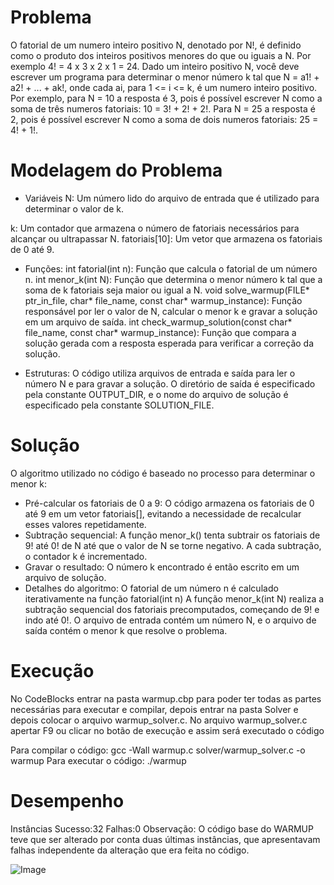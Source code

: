 # Problema
O fatorial de um numero inteiro positivo N, denotado por N!, é definido como o produto dos inteiros positivos menores do que ou iguais a N. Por exemplo 4! = 4 x 3 x 2 x 1 = 24.
Dado um inteiro positivo N, você deve escrever um programa para determinar o menor número k tal que N = a1! + a2! + ... + ak!, onde cada ai, para 1 <= i <= k, é um numero inteiro positivo.
Por exemplo, para N = 10 a resposta é 3, pois é possível escrever N como a soma de três numeros fatoriais: 10 = 3! + 2! + 2!. Para N = 25 a resposta é 2, pois é possível escrever N como a soma de dois numeros fatoriais: 25 = 4! + 1!.

# Modelagem do Problema
- Variáveis 
N: Um número lido do arquivo de entrada que é utilizado para determinar o valor de k.

k: Um contador que armazena o número de fatoriais necessários para alcançar ou
ultrapassar N.
fatoriais[10]: Um vetor que armazena os fatoriais de 0 até 9.

- Funções:
int fatorial(int n): Função que calcula o fatorial de um número n.
int menor_k(int N): Função que determina o menor número k tal que a soma de k fatoriais seja maior ou igual a N.
void solve_warmup(FILE* ptr_in_file, char* file_name, const char* warmup_instance): Função responsável por ler o valor de N, calcular o menor k e gravar a solução em um arquivo de saída.
int check_warmup_solution(const char* file_name, const char* warmup_instance): Função que compara a solução gerada com a resposta esperada para verificar a correção da solução.

- Estruturas:
O código utiliza arquivos de entrada e saída para ler o número N e para gravar a solução.
O diretório de saída é especificado pela constante OUTPUT_DIR, e o nome do arquivo de solução é especificado pela constante SOLUTION_FILE.

# Solução
O algoritmo utilizado no código é baseado no processo para determinar o menor k:
- Pré-calcular os fatoriais de 0 a 9: O código armazena os fatoriais de 0 até 9 em um vetor fatoriais[], evitando a necessidade de recalcular esses valores repetidamente.
- Subtração sequencial: A função menor_k() tenta subtrair os fatoriais de 9! até 0! de N até que o valor de N se torne negativo. A cada subtração, o contador k é incrementado.
- Gravar o resultado: O número k encontrado é então escrito em um arquivo de solução.
- Detalhes do algoritmo:
O fatorial de um número n é calculado iterativamente na função fatorial(int n)
A função menor_k(int N) realiza a subtração sequencial dos fatoriais precomputados, começando de 9! e indo até 0!.
O arquivo de entrada contém um número N, e o arquivo de saída contém o menor k que resolve o problema.

# Execução
No CodeBlocks entrar na pasta warmup.cbp para poder ter todas as partes necessárias para executar e compilar, depois entrar na pasta Solver e depois colocar o arquivo warmup_solver.c. No arquivo warmup_solver.c apertar F9 ou clicar no botão de execução e assim será executado o código

Para compilar o código:
gcc -Wall warmup.c solver/warmup_solver.c -o warmup
Para executar o código:
./warmup

# Desempenho
Instâncias 
Sucesso:32
Falhas:0
Observação: O código base do WARMUP teve que ser alterado por conta duas últimas instâncias, que apresentavam falhas independente da alteração que era feita no código.

![Image](https://github.com/user-attachments/assets/3e5e9f20-ee7e-4111-ae4f-33f45fcb5814)
